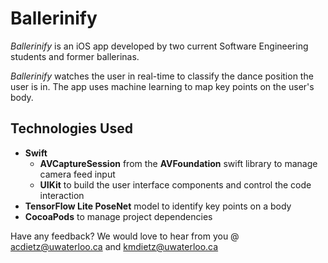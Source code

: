 # Ballerinify

*Ballerinify* is an iOS app developed by two current Software Engineering students and former ballerinas.

*Ballerinify* watches the user in real-time to classify the dance position the user is in. The app uses machine learning to map key points on the user's body.

## Technologies Used
- **Swift**
  - **AVCaptureSession** from the **AVFoundation** swift library to manage camera feed input
  - **UIKit** to build the user interface components and control the code interaction
- **TensorFlow Lite PoseNet** model to identify key points on a body
- **CocoaPods** to manage project dependencies


Have any feedback? We would love to hear from you @ acdietz@uwaterloo.ca and kmdietz@uwaterloo.ca
